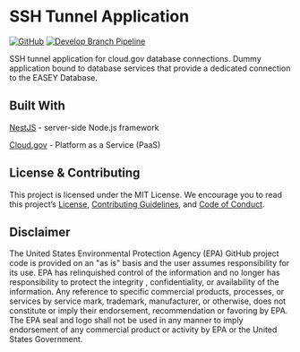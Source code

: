 # SSH Tunnel Application
[![GitHub](https://img.shields.io/github/license/US-EPA-CAMD/ssh-tunnel-app)](https://github.com/US-EPA-CAMD/ssh-tunnel-app/blob/develop/LICENSE.md)
[![Develop Branch Pipeline](https://github.com/US-EPA-CAMD/ssh-tunnel-app/workflows/Develop%20Branch%20Workflow/badge.svg)](https://github.com/US-EPA-CAMD/ssh-tunnel-app/actions)<br>

SSH tunnel application for cloud.gov database connections. Dummy application bound to database services that provide a dedicated connection to the EASEY Database.

## Built With
[NestJS](https://nestjs.com/) - server-side Node.js framework

[Cloud.gov](https://cloud.gov/) - Platform as a Service (PaaS)

## License & Contributing

This project is licensed under the MIT License. We encourage you to read this project’s [License](LICENSE), [Contributing Guidelines](CONTRIBUTING.md), and [Code of Conduct](CODE_OF_CONDUCT.md).

## Disclaimer
The United States Environmental Protection Agency (EPA) GitHub project code is provided on an "as is" basis and the user assumes responsibility for its use. EPA has relinquished control of the information and no longer has responsibility to protect the integrity , confidentiality, or availability of the information. Any reference to specific commercial products, processes, or services by service mark, trademark, manufacturer, or otherwise, does not constitute or imply their endorsement, recommendation or favoring by EPA. The EPA seal and logo shall not be used in any manner to imply endorsement of any commercial product or activity by EPA or the United States Government.
